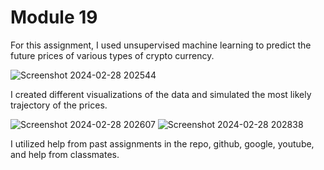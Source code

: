 # Module 19 

For this assignment, I used unsupervised machine learning to predict the future prices of various types of crypto currency.

![Screenshot 2024-02-28 202544](https://github.com/amyownby/CryptoClustering/assets/145077707/a379d9df-f41e-4c5e-85f2-f19b3991d6d2)

I created different visualizations of the data and simulated the most likely trajectory of the prices.

![Screenshot 2024-02-28 202607](https://github.com/amyownby/CryptoClustering/assets/145077707/92d194c6-6ead-401f-9978-0989f53523d2)
![Screenshot 2024-02-28 202838](https://github.com/amyownby/CryptoClustering/assets/145077707/7f91afc4-ed5e-4fd7-928a-16980be4a229)

I utilized help from past assignments in the repo, github, google, youtube, and help from classmates.
